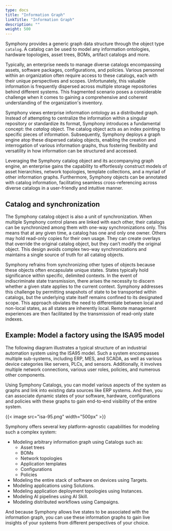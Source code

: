 ```yaml
---
type: docs
title: "Information Graph"
linkTitle: "Information Graph"
description: ""
weight: 500
---
```


Symphony provides a generic graph data structure through the object type `catalog`. A catalog can be used to model any information ontologies, hardware topologies, asset trees, BOMs, artifact catalogs and more.

Typically, an enterprise needs to manage diverse catalogs encompassing assets, software packages, configurations, and policies. Various personnel within an organization often require access to these catalogs, each with their unique perspectives and scopes. Unfortunately, this valuable information is frequently dispersed across multiple storage repositories behind different systems. This fragmented scenario poses a considerable challenge when it comes to gaining a comprehensive and coherent understanding of the organization's inventory.

Symphony views enterprise information ontology as a distributed graph. Instead of attempting to centralize the information within a singular repository or standardize its format, Symphony introduces a fundamental concept: the *catalog* object. The catalog object acts as an index pointing to specific pieces of information. Subsequently, Symphony deploys a graph engine atop these dispersed catalog objects, enabling the creation and interrogation of various information graphs, thus fostering flexibility and versatility in how information can be structured and accessed.

Leveraging the Symphony catalog object and its accompanying graph engine, an enterprise gains the capability to effortlessly construct models of asset hierarchies, network topologies, template collections, and a myriad of other information graphs. Furthermore, Symphony objects can be annotated with catalog information, facilitating seamless cross-referencing across diverse catalogs in a user-friendly and intuitive manner.

## Catalog and synchronization

The Symphony catalog object is also a unit of synchronization. When multiple Symphony control planes are linked with each other, their catalogs can be synchronized among them with one-way synchronizations only. This means that at any given time, a catalog has one and only one owner. Others may hold read-only copies for their own usage. They can create overlays that override the original catalog object, but they can’t modify the original object. This design avoids complex two-way synchronizations and maintains a single source of truth for all catalog objects.

Symphony refrains from synchronizing other types of objects because these objects often encapsulate unique states. States typically hold significance within specific, delimited contexts. In the event of indiscriminate state transmission, there arises the necessity to discern whether a given state applies to the current context. Symphony addresses this challenge by permitting snapshots of state to be transported within catalogs, but the underlying state itself remains confined to its designated scope. This approach obviates the need to differentiate between local and non-local states, as all states are inherently local. Remote management experiences are then facilitated by the transmission of read-only state indexes.

## Example: Model a factory using the ISA95 model

The following diagram illustrates a typical structure of an industrial automation system using the ISA95 model. Such a system encompasses multiple sub-systems, including ERP, MES, and SCADA, as well as various device categories like servers, PLCs, and sensors. Additionally, it involves multiple network connections, various user roles, policies, and numerous other components.

Using Symphony Catalogs, you can model various aspects of the system as graphs and link into existing data sources like ERP systems. And then, you can associate dynamic states of your software, hardware, configurations and policies with these graphs to gain end-to-end visibility of the entire system.

{{< image src="isa-95.png" width="500px" >}}

Symphony offers several key platform-agnostic capabilities for modeling such a complex system:

* Modeling arbitrary information graph using Catalogs such as:
  * Asset trees
  * BOMs
  * Network topologies
  * Application templates
  * Configurations
  * Policies
* Modeling the entire stack of software on devices using Targets.
* Modeling applications using Solutions.
* Modeling application deployment topologies using Instances.
* Modeling AI pipelines using AI Skill.
* Modeling distributed workflows using Campaigns.

And because Symphony allows live states to be associated with the information graph, you can use these information graphs to gain live insights of your systems from different perspectives of your choice.
